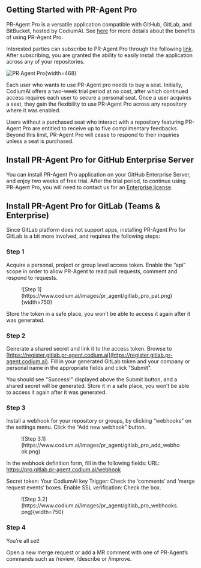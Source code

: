 
## Getting Started with PR-Agent Pro

PR-Agent Pro is a versatile application compatible with GitHub, GitLab, and BitBucket, hosted by CodiumAI.
See [here](https://pr-agent-docs.codium.ai/#pr-agent-pro) for more details about the benefits of using PR-Agent Pro.

Interested parties can subscribe to PR-Agent Pro through the following [link](https://www.codium.ai/pricing/). 
After subscribing, you are granted the ability to easily install the application across any of your repositories.

![PR Agent Pro](https://codium.ai/images/pr_agent/pr_agent_pro_install.png){width=468}

Each user who wants to use PR-Agent pro needs to buy a seat. 
Initially, CodiumAI offers a two-week trial period at no cost, after which continued access requires each user to secure a personal seat.
Once a user acquires a seat, they gain the flexibility to use PR-Agent Pro across any repository where it was enabled.

Users without a purchased seat who interact with a repository featuring PR-Agent Pro are entitled to receive up to five complimentary feedbacks.
Beyond this limit, PR-Agent Pro will cease to respond to their inquiries unless a seat is purchased.

## Install PR-Agent Pro for GitHub Enterprise Server
You can install PR-Agent Pro application on your GitHub Enterprise Server, and enjoy two weeks of free trial.
After the trial period, to continue using PR-Agent Pro, you will need to contact us for an [Enterprise license](https://www.codium.ai/pricing/).


## Install PR-Agent Pro for GitLab (Teams & Enterprise)

Since GitLab platform does not support apps, installing PR-Agent Pro for GitLab is a bit more involved, and requires the following steps:

### Step 1

Acquire a personal, project or group level access token. Enable the “api” scope in order to allow PR-Agent to read pull requests, comment and respond to requests.

<figure markdown="1">
![Step 1](https://www.codium.ai/images/pr_agent/gitlab_pro_pat.png){width=750}
</figure>

Store the token in a safe place, you won’t be able to access it again after it was generated.

### Step 2

Generate a shared secret and link it to the access token. Browse to [https://register.gitlab.pr-agent.codium.ai](https://register.gitlab.pr-agent.codium.ai).
Fill in your generated GitLab token and your company or personal name in the appropriate fields and click "Submit".

You should see "Success!" displayed above the Submit button, and a shared secret will be generated. Store it in a safe place, you won’t be able to access it again after it was generated.

### Step 3

Install a webhook for your repository or groups, by clicking “webhooks” on the settings menu. Click the “Add new webhook” button.

<figure markdown="1">
![Step 3.1](https://www.codium.ai/images/pr_agent/gitlab_pro_add_webhook.png)
</figure>

In the webhook definition form, fill in the following fields:
URL: https://pro.gitlab.pr-agent.codium.ai/webhook

Secret token: Your CodiumAI key
Trigger: Check the ‘comments’ and ‘merge request events’ boxes.
Enable SSL verification: Check the box.

<figure markdown="1">
![Step 3.2](https://www.codium.ai/images/pr_agent/gitlab_pro_webhooks.png){width=750}
</figure>

### Step 4

You’re all set!

Open a new merge request or add a MR comment with one of PR-Agent’s commands such as /review, /describe or /improve.